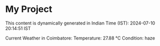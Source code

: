 # My Project

This content is dynamically generated in Indian Time (IST): 2024-07-10 20:14:51 IST


Current Weather in Coimbatore:
Temperature: 27.88 °C
Condition: haze

